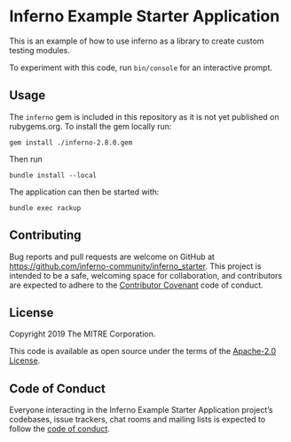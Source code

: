 # Inferno Example Starter Application

This is an example of how to use inferno as a library to create custom testing modules.

To experiment with this code, run `bin/console` for an interactive prompt.

## Usage

The `inferno` gem is included in this repository as it is not yet published on rubygems.org.  To install the gem locally run:

`gem install ./inferno-2.8.0.gem`

Then run

`bundle install --local`

The application can then be started with:

`bundle exec rackup`

## Contributing

Bug reports and pull requests are welcome on GitHub at https://github.com/inferno-community/inferno_starter.
This project is intended to be a safe, welcoming space for collaboration, and contributors are expected to adhere to the [Contributor Covenant](http://contributor-covenant.org) code of conduct.

## License

Copyright 2019 The MITRE Corporation.

This code is available as open source under the terms of the [Apache-2.0 License](https://www.apache.org/licenses/LICENSE-2.0).

## Code of Conduct

Everyone interacting in the Inferno Example Starter Application project’s codebases, issue trackers, chat rooms and mailing lists is expected to follow the [code of conduct](https://github.com/inferno-community/inferno_starter/blob/master/CODE_OF_CONDUCT.md).
